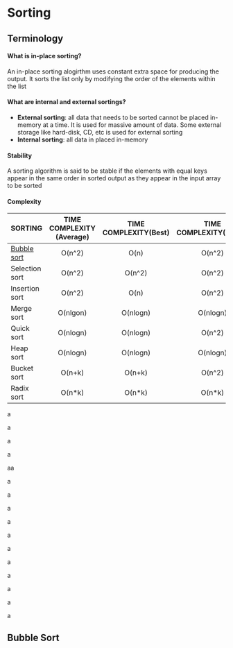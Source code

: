 # Sorting

## Terminology

#### What is in-place sorting?

An in-place sorting alogirthm uses constant extra space for producing the output. It sorts the list only by modifying the order of the elements within the list

#### What are internal and external sortings?

* **External sorting**: all data that needs to be sorted cannot be placed in-memory at a time. It is used for massive amount of data. Some external storage like hard-disk, CD, etc is used for external sorting
* **Internal sorting**: all data in placed in-memory

#### Stability

A sorting algorithm is said to be stable if the elements with equal keys appear in the same order in sorted output as they appear in the input array to be sorted

#### Complexity

| SORTING                | TIME COMPLEXITY (Average) | TIME COMPLEXITY(Best) | TIME COMPLEXITY(Worst) | SPACE COMPLEXITY | IN-PLACE | STABILITY |
| ---------------------- | :-----------------------: | :-------------------: | :--------------------: | :--------------: | :------: | :-------: |
| [Bubble sort](#Bubble) |          O(n^2)           |         O(n)          |         O(n^2)         |       O(1)       |   YES    |    YES    |
| Selection sort         |          O(n^2)           |        O(n^2)         |         O(n^2)         |       O(1)       |   YES    |    NO     |
| Insertion sort         |          O(n^2)           |         O(n)          |         O(n^2)         |       O(1)       |   YES    |    YES    |
| Merge sort             |         O(nlgon)          |       O(nlogn)        |        O(nlogn)        |       O(n)       |    NO    |    YES    |
| Quick sort             |         O(nlogn)          |       O(nlogn)        |         O(n^2)         |     O(logn)      |   YES    |    NO     |
| Heap sort              |         O(nlogn)          |       O(nlogn)        |        O(nlogn)        |       O(1)       |   YES    |    NO     |
| Bucket sort            |          O(n+k)           |        O(n+k)         |         O(n^2)         |      O(n+k)      |    NO    |    YES    |
| Radix sort             |          O(n*k)           |        O(n*k)         |         O(n*k)         |      O(n+k)      |    NO    |    YES    |

a

a

a

a



aa



a

a

a

a

a

a

a

a

a

a

a



## Bubble Sort



